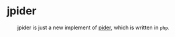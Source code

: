 # jpider
&ensp;&ensp;&ensp;&ensp;jpider is just a new implement of [pider](https://github.com/duanqiaobb/jpider.git), which is written in `php`.
